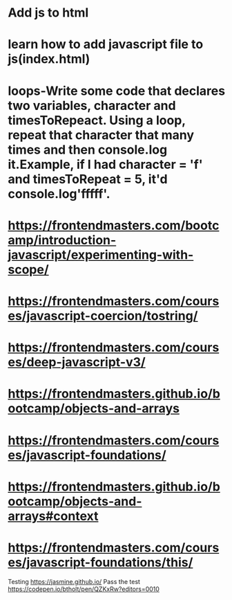 # Add js to html
# learn how to add javascript file to js(index.html)
# loops-Write some code that declares two variables, character and timesToRepeact. Using a loop, repeat that character that many times and then console.log it.Example, if I had character = 'f' and timesToRepeat = 5, it'd console.log'fffff'.
# https://frontendmasters.com/bootcamp/introduction-javascript/experimenting-with-scope/
# https://frontendmasters.com/courses/javascript-coercion/tostring/
# https://frontendmasters.com/courses/deep-javascript-v3/
# https://frontendmasters.github.io/bootcamp/objects-and-arrays
# https://frontendmasters.com/courses/javascript-foundations/
# https://frontendmasters.github.io/bootcamp/objects-and-arrays#context
# https://frontendmasters.com/courses/javascript-foundations/this/
Testing
https://jasmine.github.io/
Pass the test
https://codepen.io/btholt/pen/QZKxRw?editors=0010
